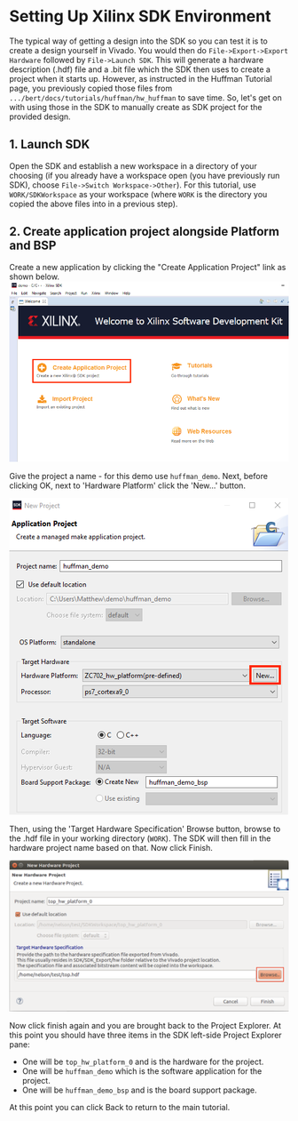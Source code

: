 # Setting Up Xilinx SDK Environment
The typical way of getting a design into the SDK so you can test it is to create a design yourself in Vivado.  You would then do `File->Export->Export Hardware` followed by `File->Launch SDK`.  This will generate a hardware description (.hdf) file and a .bit file which the SDK then uses to create a project when it starts up.  However, as instructed in the Huffman Tutorial page, you previously copied those files from `.../bert/docs/tutorials/huffman/hw_huffman` to save time.  So, let's get on with using those in the SDK to manually create as SDK project for the provided design.

## 1. Launch SDK
Open the SDK and establish a new workspace in a directory of your choosing (if you already have a workspace open (you have previously run SDK), choose `File->Switch Workspace->Other`).  For this tutorial, use `WORK/SDKWorkspace` as your workspace (where `WORK` is the directory you copied the above files into in a previous step).

## 2. Create application project alongside Platform and BSP
Create a new application by clicking the "Create Application Project" link as shown below.
![Example of new workspace](../images/newworkspace.png)

Give the project a name - for this demo use `huffman_demo`. Next, before clicking OK, next to 'Hardware Platform' click the 'New...' button.

![Example of new application project](../images/newproject.png)

Then, using the 'Target Hardware Specification' Browse button, browse to the .hdf file in your working directory (`WORK`).  The SDK will then fill in the
hardware project name based on that.  Now click Finish.

![Example of new application project](../images/newplatform.png)

Now click finish again and you are brought back to the Project Explorer.  At this point you should have three items in the SDK left-side Project Explorer pane:
- One will be `top_hw_platform_0` and is the hardware for the project.  
- One will be `huffman_demo` which is the software application for the project.
- One will be `huffman_demo_bsp` and is the board support package.

At this point you can click Back to return to the main tutorial.
